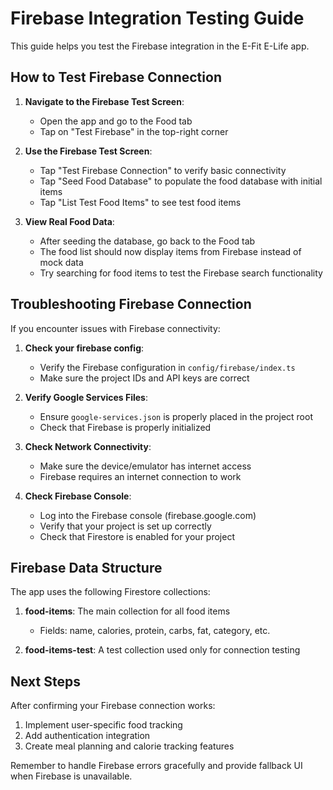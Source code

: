 # Firebase Integration Testing Guide

This guide helps you test the Firebase integration in the E-Fit E-Life app.

## How to Test Firebase Connection

1. **Navigate to the Firebase Test Screen**:
   - Open the app and go to the Food tab
   - Tap on "Test Firebase" in the top-right corner

2. **Use the Firebase Test Screen**:
   - Tap "Test Firebase Connection" to verify basic connectivity
   - Tap "Seed Food Database" to populate the food database with initial items
   - Tap "List Test Food Items" to see test food items

3. **View Real Food Data**:
   - After seeding the database, go back to the Food tab
   - The food list should now display items from Firebase instead of mock data
   - Try searching for food items to test the Firebase search functionality

## Troubleshooting Firebase Connection

If you encounter issues with Firebase connectivity:

1. **Check your firebase config**:
   - Verify the Firebase configuration in `config/firebase/index.ts`
   - Make sure the project IDs and API keys are correct

2. **Verify Google Services Files**:
   - Ensure `google-services.json` is properly placed in the project root
   - Check that Firebase is properly initialized

3. **Check Network Connectivity**:
   - Make sure the device/emulator has internet access
   - Firebase requires an internet connection to work

4. **Check Firebase Console**:
   - Log into the Firebase console (firebase.google.com)
   - Verify that your project is set up correctly
   - Check that Firestore is enabled for your project

## Firebase Data Structure

The app uses the following Firestore collections:

1. **food-items**: The main collection for all food items
   - Fields: name, calories, protein, carbs, fat, category, etc.

2. **food-items-test**: A test collection used only for connection testing

## Next Steps

After confirming your Firebase connection works:

1. Implement user-specific food tracking
2. Add authentication integration
3. Create meal planning and calorie tracking features

Remember to handle Firebase errors gracefully and provide fallback UI when Firebase is unavailable.
